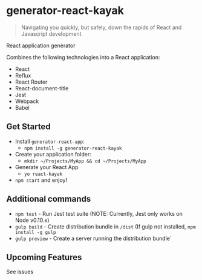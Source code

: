 # generator-react-kayak

> Navigating you quickly, but safely, down the rapids of React and Javascript development

React application generator

Combines the following technologies into a React application:
- React
- Reflux
- React Router
- React-document-title
- Jest
- Webpack
- Babel

## Get Started
- Install `generator-react-app`:
  - `npm install -g generator-react-kayak`
- Create your application folder:
  - `mkdir ~/Projects/MyApp && cd ~/Projects/MyApp`
- Generate your React App
  - `yo react-kayak`
- `npm start` and enjoy!

## Additional commands
- `npm test` - Run Jest test suite (NOTE: Currently, Jest only works on Node v0.10.x)
- `gulp build` - Create distribution bundle in `/dist` (If gulp not installed, `npm install -g gulp`
- `gulp preview` - Create a server running the distribution bundle`

## Upcoming Features
See issues
